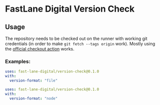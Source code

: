 # FastLane Digital Version Check

## Usage

The repository needs to be checked out on the runner with working git credentials (in order to make `git fetch --tags origin` work). Mostly using the [official checkout action](https://github.com/actions/checkout) works.

### Examples:

```yaml
uses: fast-lane-digital/version-check@0.1.0
with:
  version-format: "file"
```

```yaml
uses: fast-lane-digital/version-check@0.1.0
with:
  version-format: "node"
```
